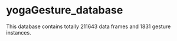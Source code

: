 # yogaGesture_database
This database contains totally 211643 data frames and 1831 gesture instances.
